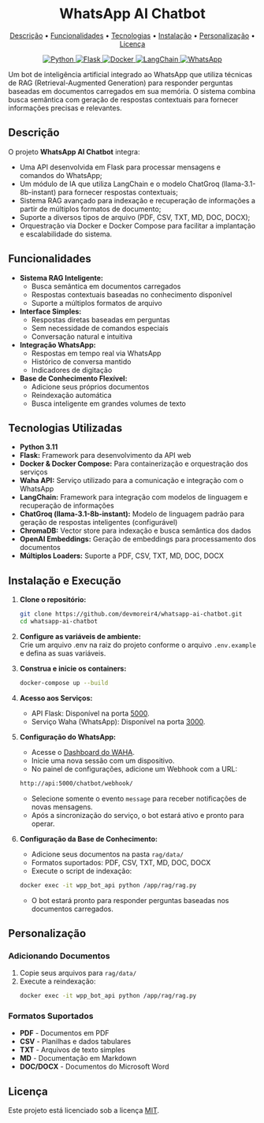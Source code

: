 <h1 align="center">
    WhatsApp AI Chatbot
</h1>

<p align="center">
  <a href="#descrição">Descrição</a> •
  <a href="#funcionalidades">Funcionalidades</a> •
  <a href="#tecnologias-utilizadas">Tecnologias</a> •
  <a href="#instalação-e-execução">Instalação</a> •
  <a href="#personalização">Personalização</a> •
  <a href="#licença">Licença</a>
</p>

<p align="center">
  <a href="https://www.python.org/">
    <img src="https://img.shields.io/badge/Python-3.11+-blue?style=flat-square&logo=python" alt="Python">
  </a>
  <a href="https://flask.palletsprojects.com/">
    <img src="https://img.shields.io/badge/Flask-3.1.2+-green?style=flat-square&logo=flask" alt="Flask">
  </a>
  <a href="https://www.docker.com/">
    <img src="https://img.shields.io/badge/Docker-Compose-blue?style=flat-square&logo=docker" alt="Docker">
  </a>
  <a href="https://langchain.com/">
    <img src="https://img.shields.io/badge/LangChain-0.3.27+-orange?style=flat-square&logo=langchain" alt="LangChain">
  </a>
  <a href="https://www.whatsapp.com/">
    <img src="https://img.shields.io/badge/WhatsApp-Integration-green?style=flat-square&logo=whatsapp" alt="WhatsApp">
  </a>
</p>

Um bot de inteligência artificial integrado ao WhatsApp que utiliza técnicas de RAG (Retrieval-Augmented Generation) para responder perguntas baseadas em documentos carregados em sua memória. O sistema combina busca semântica com geração de respostas contextuais para fornecer informações precisas e relevantes.

## Descrição

O projeto **WhatsApp AI Chatbot** integra:
- Uma API desenvolvida em Flask para processar mensagens e comandos do WhatsApp;
- Um módulo de IA que utiliza LangChain e o modelo ChatGroq (llama-3.1-8b-instant) para fornecer respostas contextuais;
- Sistema RAG avançado para indexação e recuperação de informações a partir de múltiplos formatos de documento;
- Suporte a diversos tipos de arquivo (PDF, CSV, TXT, MD, DOC, DOCX);
- Orquestração via Docker e Docker Compose para facilitar a implantação e escalabilidade do sistema.

## Funcionalidades

- **Sistema RAG Inteligente:**
  - Busca semântica em documentos carregados
  - Respostas contextuais baseadas no conhecimento disponível
  - Suporte a múltiplos formatos de arquivo
- **Interface Simples:**
  - Respostas diretas baseadas em perguntas
  - Sem necessidade de comandos especiais
  - Conversação natural e intuitiva
- **Integração WhatsApp:**
  - Respostas em tempo real via WhatsApp
  - Histórico de conversa mantido
  - Indicadores de digitação
- **Base de Conhecimento Flexível:**
  - Adicione seus próprios documentos
  - Reindexação automática
  - Busca inteligente em grandes volumes de texto


## Tecnologias Utilizadas

- **Python 3.11**
- **Flask:** Framework para desenvolvimento da API web
- **Docker & Docker Compose:** Para containerização e orquestração dos serviços
- **Waha API:** Serviço utilizado para a comunicação e integração com o WhatsApp
- **LangChain:** Framework para integração com modelos de linguagem e recuperação de informações
- **ChatGroq (llama-3.1-8b-instant):** Modelo de linguagem padrão para geração de respostas inteligentes (configurável)
- **ChromaDB:** Vector store para indexação e busca semântica dos dados
- **OpenAI Embeddings:** Geração de embeddings para processamento dos documentos
- **Múltiplos Loaders:** Suporte a PDF, CSV, TXT, MD, DOC, DOCX


## Instalação e Execução

1. **Clone o repositório:**
   ```bash
   git clone https://github.com/devmoreir4/whatsapp-ai-chatbot.git
   cd whatsapp-ai-chatbot
   ```

2. **Configure as variáveis de ambiente:**<br>
    Crie um arquivo .env na raiz do projeto conforme o arquivo `.env.example` e defina as suas variáveis.

3. **Construa e inicie os containers:**
   ```bash
   docker-compose up --build
   ```

4. **Acesso aos Serviços:**
    - API Flask: Disponível na porta [5000](http://127.0.0.1:5000).
    - Serviço Waha (WhatsApp): Disponível na porta [3000](http://127.0.0.1:3000).

5. **Configuração do WhatsApp:**
    - Acesse o [Dashboard do WAHA](http://[::1]:3000/dashboard/).
    - Inicie uma nova sessão com um dispositivo.
    - No painel de configurações, adicione um Webhook com a URL:
    ```bash
    http://api:5000/chatbot/webhook/
    ```
    - Selecione somente o evento `message` para receber notificações de novas mensagens.
    - Após a sincronização do serviço, o bot estará ativo e pronto para operar.

6. **Configuração da Base de Conhecimento:**
    - Adicione seus documentos na pasta `rag/data/`
    - Formatos suportados: PDF, CSV, TXT, MD, DOC, DOCX
    - Execute o script de indexação:
    ```bash
    docker exec -it wpp_bot_api python /app/rag/rag.py
    ```
    - O bot estará pronto para responder perguntas baseadas nos documentos carregados.

## Personalização

### Adicionando Documentos

1. Copie seus arquivos para `rag/data/`
2. Execute a reindexação:
   ```bash
   docker exec -it wpp_bot_api python /app/rag/rag.py
   ```

### Formatos Suportados

- **PDF** - Documentos em PDF
- **CSV** - Planilhas e dados tabulares
- **TXT** - Arquivos de texto simples
- **MD** - Documentação em Markdown
- **DOC/DOCX** - Documentos do Microsoft Word

## Licença

Este projeto está licenciado sob a licença [MIT](LICENSE).
